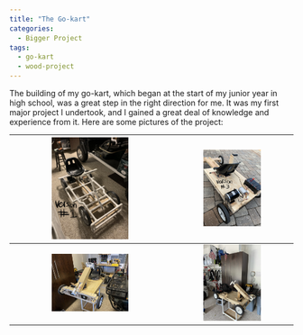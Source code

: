 ```yaml
---
title: "The Go-kart"
categories:
  - Bigger Project
tags:
  - go-kart
  - wood-project
---
```


The building of my go-kart, which began at the start of my junior year in high school, was a great step in the right direction for me. It was my first major project I undertook, and I gained a great deal of knowledge and experience from it. Here are some pictures of the project:

| <img src="/assets/images/version1.JPEG" width=50% height=50%>  | <img src="/assets/images/version3.JPEG" width=50% height=50%> |
| :---: | :---: |
| <img src="/assets/images/version4front.JPEG" width=50% height=50%>  | <img src="/assets/images/version4onstand.JPEG" width=50% height=50%>  |
